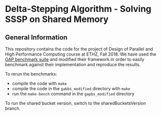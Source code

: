 # Delta-Stepping Algorithm - Solving SSSP on Shared Memory

## General Information
This repository contains the code for the project of Design of Parallel and High Performance Computing course at ETHZ, Fall 2018. We have used the [GAP benchmark suite](https://github.com/sbeamer/gapbs) and modified their framework in order to easily benchmark against their implementation and reproduce the results.


To rerun the benchmarks:

- compile the code with `make`
- compile the code in the `gabbs_modified` directory with `make`
- run the `make-bench` command in the `gapbs_modified` directory

To run the shared bucket version, switch to the sharedBucketsVersion branch.
